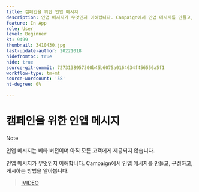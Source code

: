 ```yaml
---
title: 캠페인을 위한 인앱 메시지
description: 인앱 메시지가 무엇인지 이해합니다. Campaign에서 인앱 메시지를 만들고, 구성하고, 게시하는 방법을 알아봅니다.
feature: In App
role: User
level: Beginner
kt: 9499
thumbnail: 3410430.jpg
last-update-author: 20221018
hidefromtoc: true
hide: true
source-git-commit: 7273138957300b45b6075a0164634f456556a5f1
workflow-type: tm+mt
source-wordcount: '58'
ht-degree: 0%

---
```


# 캠페인을 위한 인앱 메시지

>[!NOTE]
> 
> 인앱 메시지는 베타 버전이며 아직 모든 고객에게 제공되지 않습니다.

인앱 메시지가 무엇인지 이해합니다. Campaign에서 인앱 메시지를 만들고, 구성하고, 게시하는 방법을 알아봅니다.

>[!VIDEO](https://video.tv.adobe.com/v/3410430?quality=12&learn=on)
